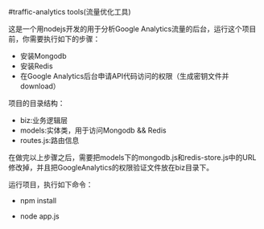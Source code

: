 #traffic-analytics tools(流量优化工具)

这是一个用nodejs开发的用于分析Google Analytics流量的后台，运行这个项目前，你需要执行如下的步骤：

*  安装Mongodb
*  安装Redis
*  在Google Analytics后台申请API代码访问的权限（生成密钥文件并download）


项目的目录结构：

*  biz:业务逻辑层
*  models:实体类，用于访问Mongodb && Redis
*  routes.js:路由信息


在做完以上步骤之后，需要把models下的mongodb.js和redis-store.js中的URL修改掉，并且把GoogleAnalytics的权限验证文件放在biz目录下。


运行项目，执行如下命令：

*  npm install

*  node app.js



















